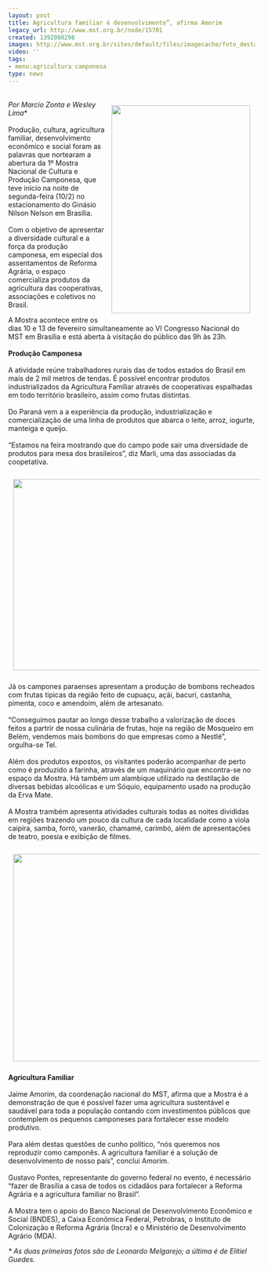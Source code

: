 ```yaml
---
layout: post
title: Agricultura familiar é desenvolvimento”, afirma Amorim
legacy_url: http://www.mst.org.br/node/15701
created: 1392088298
images: http://www.mst.org.br/sites/default/files/imagecache/foto_destaque/feira_melgarejo.JPG
video: ''
tags:
- menu:agricultura camponesa
type: news
---
```

<p><br><em><img src="http://www.mst.org.br/sites/default/files/producao_melgarejo.JPG" alt="" align="right" height="424" hspace="10" vspace="10" width="283">Por Marcio Zonta e Wesley Lima</em>*<br><br>Produção, cultura, agricultura familiar, desenvolvimento econômico e social foram as palavras que nortearam a abertura da 1º Mostra Nacional de Cultura e Produção Camponesa, que teve inicio na noite de segunda-feira (10/2) no estacionamento do Ginásio Nilson Nelson em Brasília.<br><br>Com o objetivo de apresentar a diversidade cultural e a força da produção camponesa, em especial dos assentamentos de Reforma Agrária, o espaço comercializa produtos da agricultura das cooperativas, associações e coletivos no Brasil.</p><p>A Mostra acontece entre os dias 10 e 13 de fevereiro  simultaneamente ao VI Congresso Nacional do MST em Brasília e está  aberta à visitação do público das 9h às 23h.<br><br><strong>Produção Camponesa</strong><br><br>A atividade reúne trabalhadores rurais das de todos estados do Brasil em mais de 2 mil metros de tendas. É possível encontrar produtos industrializados da Agricultura Familiar através de cooperativas espalhadas em todo território brasileiro, assim como frutas distintas.<br><br>Do Paraná vem a a experiência da produção, industrialização e comercialização de uma linha de produtos que abarca o leite, arroz, iogurte, manteiga e queijo.<br><br>“Estamos na feira mostrando que do campo pode sair uma diversidade de produtos para mesa dos brasileiros”, diz Marli, uma das associadas da coopetativa.<br><br><img src="http://www.mst.org.br/sites/default/files/feira_melgarejo_0.JPG" alt="" align="middle" height="390" hspace="10" vspace="10" width="587"></p><p>Já os campones paraenses apresentam a produção de bombons recheados com frutas tipicas da região feito de cupuaçu, açãi, bacuri, castanha, pimenta, coco e amendoim, além de artesanato.<br><br>“Conseguimos pautar ao longo desse trabalho a valorização de doces feitos a partrir de nossa culinária de frutas, hoje na região de Mosqueiro em Belém, vendemos mais bombons do que empresas como a Nestlé”, orgulha-se Tel.<br><br>Além dos produtos expostos, os visitantes poderão acompanhar de perto como é produzido a farinha, através de um maquinário que encontra-se no espaço da Mostra. Há também um alambique utilizado na destilação de diversas bebidas alcoólicas e um Sóquio, equipamento usado na produção da Erva Mate.<br><br>A Mostra trambém apresenta atividades culturais todas as noites divididas em regiões trazendo um pouco da cultura de cada localidade como a viola caipira, samba, forró, vanerão, chamamé, carimbó, além de apresentações de teatro, poesia e exibição de filmes.<br><br><img src="http://www.mst.org.br/sites/default/files/feira_elltiel.JPG" alt="" align="middle" height="423" hspace="10" vspace="10" width="633"></p><p><strong>Agricultura Familiar</strong><br><br>Jaime Amorim, da coordenação nacional do MST, afirma que a Mostra é a demonstração de que é possível fazer uma agricultura sustentável e saudável para toda a população contando com investimentos públicos que contemplem os pequenos camponeses para fortalecer esse modelo produtivo.<br><br>Para além destas questões de cunho político, “nós queremos nos reproduzir como camponês. A agricultura familiar é a solução de desenvolvimento de nosso país”, conclui Amorim.<br><br>Gustavo Pontes, representante do governo federal no evento, é necessário “fazer de Brasília a casa de todos os cidadãos para fortalecer a Reforma Agrária e a agricultura familiar no Brasil”.<br><br>A Mostra tem o apoio do Banco Nacional de Desenvolvimento Econômico e  Social (BNDES), a Caixa Econômica Federal, Petrobras, o Instituto de  Colonização e Reforma Agrária (Incra) e o Ministério de Desenvolvimento  Agrário (MDA).</p><p><em>* As duas primeiras fotos são de Leonardo Melgarejo; a última é de Elitiel Guedes.</em></p>
